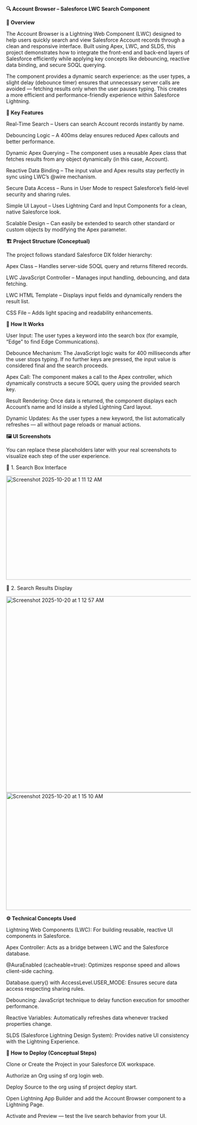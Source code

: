 **🔍 Account Browser – Salesforce LWC Search Component**

**📖 Overview**

The Account Browser is a Lightning Web Component (LWC) designed to help users quickly search and view Salesforce Account records through a clean and responsive interface. Built using Apex, LWC, and SLDS, this project demonstrates how to integrate the front-end and back-end layers of Salesforce efficiently while applying key concepts like debouncing, reactive data binding, and secure SOQL querying.

The component provides a dynamic search experience: as the user types, a slight delay (debounce timer) ensures that unnecessary server calls are avoided — fetching results only when the user pauses typing. This creates a more efficient and performance-friendly experience within Salesforce Lightning.

**🧩 Key Features**

Real-Time Search – Users can search Account records instantly by name.

Debouncing Logic – A 400ms delay ensures reduced Apex callouts and better performance.

Dynamic Apex Querying – The component uses a reusable Apex class that fetches results from any object dynamically (in this case, Account).

Reactive Data Binding – The input value and Apex results stay perfectly in sync using LWC’s @wire mechanism.

Secure Data Access – Runs in User Mode to respect Salesforce’s field-level security and sharing rules.

Simple UI Layout – Uses Lightning Card and Input Components for a clean, native Salesforce look.

Scalable Design – Can easily be extended to search other standard or custom objects by modifying the Apex parameter.

**🏗️ Project Structure (Conceptual)**

The project follows standard Salesforce DX folder hierarchy:

Apex Class – Handles server-side SOQL query and returns filtered records.

LWC JavaScript Controller – Manages input handling, debouncing, and data fetching.

LWC HTML Template – Displays input fields and dynamically renders the result list.

CSS File – Adds light spacing and readability enhancements.

**🧠 How It Works**

User Input:
The user types a keyword into the search box (for example, “Edge” to find Edge Communications).

Debounce Mechanism:
The JavaScript logic waits for 400 milliseconds after the user stops typing. If no further keys are pressed, the input value is considered final and the search proceeds.

Apex Call:
The component makes a call to the Apex controller, which dynamically constructs a secure SOQL query using the provided search key.

Result Rendering:
Once data is returned, the component displays each Account’s name and Id inside a styled Lightning Card layout.

Dynamic Updates:
As the user types a new keyword, the list automatically refreshes — all without page reloads or manual actions.

**🖼️ UI Screenshots**

You can replace these placeholders later with your real screenshots to visualize each step of the user experience.

🔸 1. Search Box Interface

<img width="1440" height="284" alt="Screenshot 2025-10-20 at 1 11 12 AM" src="https://github.com/user-attachments/assets/6a27212a-a0fb-4062-a1c9-af4f5c85f756" />



🔸 2. Search Results Display


<img width="1438" height="535" alt="Screenshot 2025-10-20 at 1 12 57 AM" src="https://github.com/user-attachments/assets/511236dd-b5e9-4a13-8519-8bd0defa5f7c" />

<img width="1439" height="321" alt="Screenshot 2025-10-20 at 1 15 10 AM" src="https://github.com/user-attachments/assets/d2669c7c-4f3e-44eb-aeb9-7ae4f0455613" />




**⚙️ Technical Concepts Used**

Lightning Web Components (LWC): For building reusable, reactive UI components in Salesforce.

Apex Controller: Acts as a bridge between LWC and the Salesforce database.

@AuraEnabled (cacheable=true): Optimizes response speed and allows client-side caching.

Database.query() with AccessLevel.USER_MODE: Ensures secure data access respecting sharing rules.

Debouncing: JavaScript technique to delay function execution for smoother performance.

Reactive Variables: Automatically refreshes data whenever tracked properties change.

SLDS (Salesforce Lightning Design System): Provides native UI consistency with the Lightning Experience.


**🚀 How to Deploy (Conceptual Steps)**

Clone or Create the Project in your Salesforce DX workspace.

Authorize an Org using sf org login web.

Deploy Source to the org using sf project deploy start.

Open Lightning App Builder and add the Account Browser component to a Lightning Page.

Activate and Preview — test the live search behavior from your UI.

